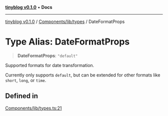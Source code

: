 [**tinyblog v0.1.0**](../../../../README.md) • **Docs**

***

[tinyblog v0.1.0](../../../../modules.md) / [Components/lib/types](../README.md) / DateFormatProps

# Type Alias: DateFormatProps

> **DateFormatProps**: `"default"`

Supported formats for date transformation.

Currently only supports `default`, but can be extended
for other formats like `short`, `long`, or `time`.

## Defined in

[Components/lib/types.ts:21](https://github.com/soumyaRauth/tinyblog/blob/08b705b334f790cb2abe6139659ab77dc5d8c110/Components/lib/types.ts#L21)
